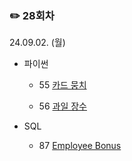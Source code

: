 ### ✏️ 28회차

24.09.02. (월)

- 파이썬

  - 55 [카드 뭉치](https://school.programmers.co.kr/learn/courses/30/lessons/159994) 
 
  - 56 [과일 장수](https://school.programmers.co.kr/learn/courses/30/lessons/135808)

- SQL

  - 87 [Employee Bonus](https://leetcode.com/problems/employee-bonus/)

</br>
